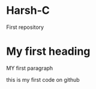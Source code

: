 # Harsh-C
First repository
<html>
<head> 
<title> New Repository </title>
</head>
<body>
<h1> My first heading </h1>
<p> MY first paragraph </p>
</body>
</html>
this is my first code on github
